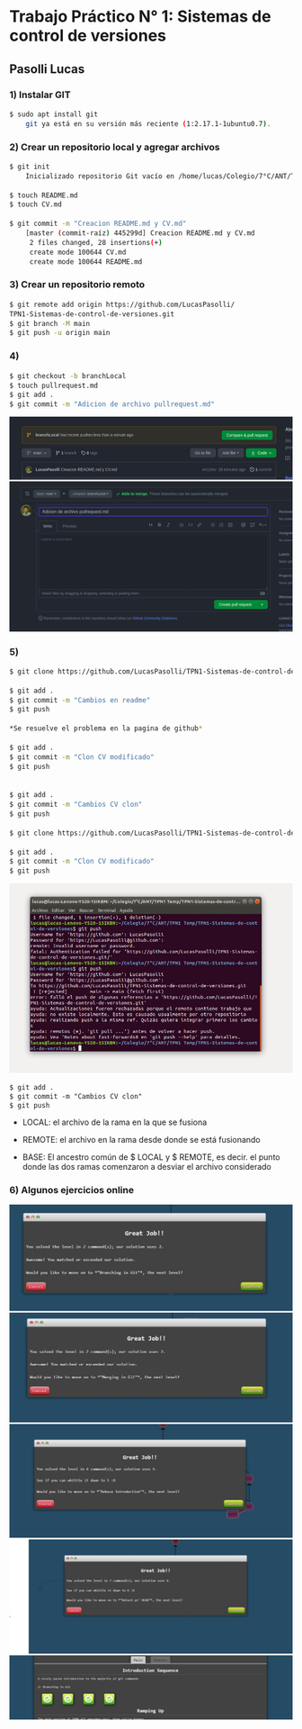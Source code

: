 # Trabajo Práctico N° 1: Sistemas de control de versiones

## Pasolli Lucas

### 1) Instalar GIT

```sh
$ sudo apt install git
    git ya está en su versión más reciente (1:2.17.1-1ubuntu0.7).
```

### 2) Crear un repositorio local y agregar archivos

```sh
$ git init
    Inicializado repositorio Git vacío en /home/lucas/Colegio/7°C/ANT/Trabajo Práctico N° 1:             Sistemas de control de versiones/.git/
    
$ touch README.md
$ touch CV.md

$ git commit -m "Creacion README.md y CV.md"
    [master (commit-raíz) 445299d] Creacion README.md y CV.md
     2 files changed, 28 insertions(+)
     create mode 100644 CV.md
     create mode 100644 README.md

``` 

### 3) Crear un repositorio remoto

```sh
$ git remote add origin https://github.com/LucasPasolli/
TPN1-Sistemas-de-control-de-versiones.git
$ git branch -M main
$ git push -u origin main

```
### 4)
```sh
$ git checkout -b branchLocal
$ touch pullrequest.md
$ git add .
$ git commit -m "Adicion de archivo pullrequest.md"
```
![](<Imagenes/TPN1/1.png>)
![](<Imagenes/TPN1/2.png>)

### 5)
```sh
$ git clone https://github.com/LucasPasolli/TPN1-Sistemas-de-control-de-versiones.git

$ git add .
$ git commit -m "Cambios en readme"
$ git push

*Se resuelve el problema en la pagina de github*

$ git add .
$ git commit -m "Clon CV modificado"
$ git push


$ git add .
$ git commit -m "Cambios CV clon"
$ git push

$ git clone https://github.com/LucasPasolli/TPN1-Sistemas-de-control-de-versiones.git

$ git add .
$ git commit -m "Clon CV modificado"
$ git push
```
![](<Imagenes/TPN1/3.png>)
```
$ git add .
$ git commit -m "Cambios CV clon"
$ git push

```


* LOCAL: el archivo de la rama en la que se fusiona

* REMOTE: el archivo en la rama desde donde se está fusionando

* BASE: El ancestro común de $ LOCAL y $ REMOTE, es decir. el punto donde las dos ramas comenzaron a desviar el archivo considerado

### 6) Algunos ejercicios online
![](<Imagenes/TPN1/5.jpeg>)
![](<Imagenes/TPN1/6.jpeg>)
![](<Imagenes/TPN1/7.jpeg>)
![](<Imagenes/TPN1/8.jpeg>)
![](<Imagenes/TPN1/9.jpeg>)
